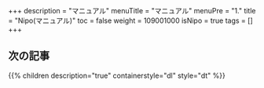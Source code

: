 +++
description = "マニュアル"
menuTitle = "マニュアル"
menuPre = "1."
title = "Nipo(マニュアル)"
toc = false
weight = 109001000
isNipo = true
tags = []
+++


## 次の記事

{{% children description="true" containerstyle="dl" style="dt" %}}

